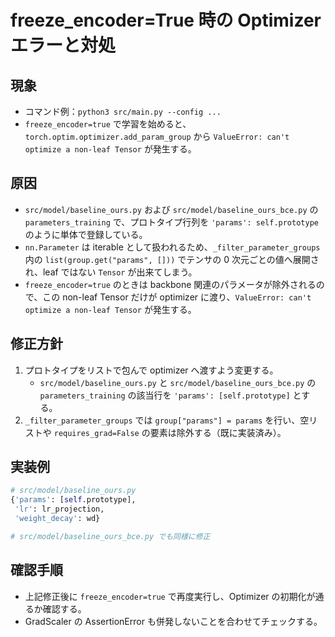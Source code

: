 # freeze_encoder=True 時の Optimizer エラーと対処

## 現象
- コマンド例：`python3 src/main.py --config ...`
- `freeze_encoder=true` で学習を始めると、`torch.optim.optimizer.add_param_group` から `ValueError: can't optimize a non-leaf Tensor` が発生する。

## 原因
- `src/model/baseline_ours.py` および `src/model/baseline_ours_bce.py` の `parameters_training` で、プロトタイプ行列を `'params': self.prototype` のように単体で登録している。
- `nn.Parameter` は iterable として扱われるため、`_filter_parameter_groups` 内の `list(group.get("params", []))` でテンサの 0 次元ごとの値へ展開され、leaf ではない `Tensor` が出来てしまう。
- `freeze_encoder=true` のときは backbone 関連のパラメータが除外されるので、この non-leaf Tensor だけが optimizer に渡り、`ValueError: can't optimize a non-leaf Tensor` が発生する。

## 修正方針
1. プロトタイプをリストで包んで optimizer へ渡すよう変更する。
   - `src/model/baseline_ours.py` と `src/model/baseline_ours_bce.py` の `parameters_training` の該当行を `'params': [self.prototype]` とする。
2. `_filter_parameter_groups` では `group["params"] = params` を行い、空リストや `requires_grad=False` の要素は除外する（既に実装済み）。

## 実装例
```python
# src/model/baseline_ours.py
{'params': [self.prototype],
 'lr': lr_projection,
 'weight_decay': wd}

# src/model/baseline_ours_bce.py でも同様に修正
```

## 確認手順
- 上記修正後に `freeze_encoder=true` で再度実行し、Optimizer の初期化が通るか確認する。
- GradScaler の AssertionError も併発しないことを合わせてチェックする。
